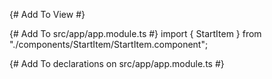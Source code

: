 {# Add To View #}
<StartItem></StartItem>

{# Add To src/app/app.module.ts #}
import { StartItem } from "./components/StartItem/StartItem.component";

{# Add To declarations on src/app/app.module.ts #}
